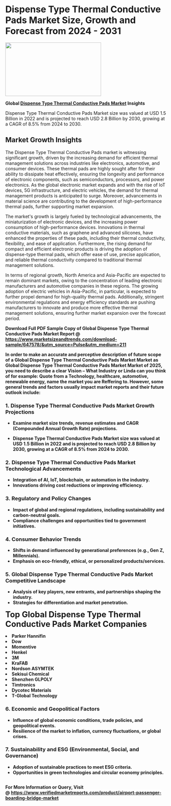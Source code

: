 <H1>Dispense Type Thermal Conductive Pads Market Size, Growth and Forecast from 2024 - 2031</H1><img class="aligncenter size-medium wp-image-584254" src="https://thirdeyenews.in/wp-content/uploads/2024/09/Global-Market-Research-300x168.jpeg" alt="" width="300" height="168" /><p><strong>Global&nbsp;<a href="https://www.marketsizeandtrends.com/download-sample/647578/&amp;utm_source=Pulse&amp;utm_medium=211">Dispense Type Thermal Conductive Pads Market</a> Insights</strong></p><p>Dispense Type Thermal Conductive Pads Market size was valued at USD 1.5 Billion in 2022 and is projected to reach USD 2.8 Billion by 2030, growing at a CAGR of 8.5% from 2024 to 2030.</p><p><h2>Market Growth Insights</h2> <p>The Dispense Type Thermal Conductive Pads market is witnessing significant growth, driven by the increasing demand for efficient thermal management solutions across industries like electronics, automotive, and consumer devices. These thermal pads are highly sought after for their ability to dissipate heat effectively, ensuring the longevity and performance of electronic components, such as semiconductors, processors, and power electronics. As the global electronic market expands and with the rise of IoT devices, 5G infrastructure, and electric vehicles, the demand for thermal management products is anticipated to surge. Moreover, advancements in material science are contributing to the development of high-performance thermal pads, further supporting market expansion.</p> <p><strong></strong></p> <p>The market's growth is largely fueled by technological advancements, the miniaturization of electronic devices, and the increasing power consumption of high-performance devices. Innovations in thermal conductive materials, such as graphene and advanced silicones, have enhanced the properties of these pads, including their thermal conductivity, flexibility, and ease of application. Furthermore, the rising demand for compact and efficient electronic products is driving the adoption of dispense-type thermal pads, which offer ease of use, precise application, and reliable thermal conductivity compared to traditional thermal management solutions.</p> <p>In terms of regional growth, North America and Asia-Pacific are expected to remain dominant markets, owing to the concentration of leading electronic manufacturers and automotive companies in these regions. The growing adoption of electric vehicles in Asia-Pacific, in particular, is expected to further propel demand for high-quality thermal pads. Additionally, stringent environmental regulations and energy efficiency standards are pushing manufacturers to innovate and produce more effective thermal management solutions, ensuring further market expansion over the forecast period.</p> <p><strong></p><p><span class=""><strong>Download Full PDF Sample Copy of Global Dispense Type Thermal Conductive Pads Market Report</strong> @ <a href="https://www.marketsizeandtrends.com/download-sample/647578/&amp;utm_source=Pulse&amp;utm_medium=211" target="_blank">https://www.marketsizeandtrends.com/download-sample/647578/&amp;utm_source=Pulse&amp;utm_medium=211</a></span></p><p>In order to make an accurate and perceptive description of future scope of a Global&nbsp;Dispense Type Thermal Conductive Pads Market Market as Global&nbsp;Dispense Type Thermal Conductive Pads Market Market of 2025, you need to describe a clear Vision &ndash; What Industry or Linda can you think of for example: Quote from a Technology, healthcare, automotive, renewable energy, name the market you are Reffering to. However, some general trends and factors usually impact market reports and their future outlook include:</p><h3>1.&nbsp;<strong>Dispense Type Thermal Conductive Pads Market Growth Projections</strong></h3><ul><li>Examine market size trends, revenue estimates and CAGR (Compounded Annual Growth Rate) projections.</li><li><p>Dispense Type Thermal Conductive Pads Market size was valued at USD 1.5 Billion in 2022 and is projected to reach USD 2.8 Billion by 2030, growing at a CAGR of 8.5% from 2024 to 2030.</p></li></ul><h3>2.&nbsp;<strong>Dispense Type Thermal Conductive Pads Market Technological Advancements</strong></h3><ul><li>Integration of AI, IoT, blockchain, or automation in the industry.</li><li>Innovations driving cost reductions or improving efficiency.</li></ul><h3>3.&nbsp;<strong>Regulatory and Policy Changes</strong></h3><ul><li>Impact of global and regional regulations, including sustainability and carbon-neutral goals.</li><li>Compliance challenges and opportunities tied to government initiatives.</li></ul><h3>4.&nbsp;<strong>Consumer Behavior Trends</strong></h3><ul><li>Shifts in demand influenced by generational preferences (e.g., Gen Z, Millennials).</li><li>Emphasis on eco-friendly, ethical, or personalized products/services.</li></ul><h3>5.&nbsp;<strong>Global Dispense Type Thermal Conductive Pads Market Competitive Landscape</strong></h3><ul><li>Analysis of key players, new entrants, and partnerships shaping the industry.</li><li>Strategies for differentiation and market penetration.</li></ul><p data-pm-slice="1 1 []"><span style="color: inherit; font-family: inherit; font-size: 25px;">Top Global Dispense Type Thermal Conductive Pads Market Companies</span></p><div class="" data-test-id=""><p><li>Parker Hannifin</li><li> Dow</li><li> Momentive</li><li> Henkel</li><li> 3M</li><li> KraFAB</li><li> Nordson ASYMTEK</li><li> Sekisui Chemical</li><li> Shenzhen GLPOLY</li><li> Timtronics</li><li> Dycotec Materials</li><li> T-Global Technology</li></p></div><h3>6.&nbsp;<strong>Economic and Geopolitical Factors</strong></h3><ul><li>Influence of global economic conditions, trade policies, and geopolitical events.</li><li>Resilience of the market to inflation, currency fluctuations, or global crises.</li></ul><h3>7.&nbsp;<strong>Sustainability and ESG (Environmental, Social, and Governance)</strong></h3><ul><li>Adoption of sustainable practices to meet ESG criteria.</li><li>Opportunities in green technologies and circular economy principles.</li></ul><h2><strong style="font-size: 14px;">For More Information or Query, Visit @&nbsp;</strong><a style="background-color: #ffffff; font-size: 14px;" href="https://www.marketsizeandtrends.com/report/dispense-type-thermal-conductive-pads-market/" target="_blank">https://www.verifiedmarketreports.com/product/airport-passenger-boarding-bridge-market</a></h2>
